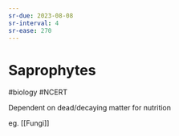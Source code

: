 ```yaml
---
sr-due: 2023-08-08
sr-interval: 4
sr-ease: 270
---
```

# Saprophytes
#biology #NCERT 

Dependent on dead/decaying matter for nutrition

eg. [[Fungi]]